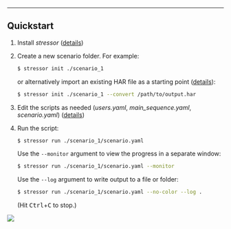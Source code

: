 ----------
Quickstart
----------

1. Install *stressor* ([details](installation.html))

2. Create a new scenario folder. For example:

    ```bash
    $ stressor init ./scenario_1
    ```

    or alternatively import an existing HAR file as a starting point
    ([details](ug_writing_scripts.html#importing-har-files)):

    ```bash
    $ stressor init ./scenario_1 --convert /path/to/output.har
    ```

3. Edit the scripts as needed (*users.yaml*, *main_sequence.yaml*, *scenario.yaml*)
  ([details](ug_writing_scripts.html))

4. Run the script:

    ```bash
    $ stressor run ./scenario_1/scenario.yaml
    ```

    Use the `--monitor` argument to view the progress in a separate window:

    ```bash
    $ stressor run ./scenario_1/scenario.yaml --monitor
    ```

    Use the `--log` argument to write output to a file or folder:

    ```bash
    $ stressor run ./scenario_1/scenario.yaml --no-color --log .
    ```

    (Hit <kbd>Ctrl</kbd>+<kbd>C</kbd> to stop.)

<img src="_images/teaser.png">
